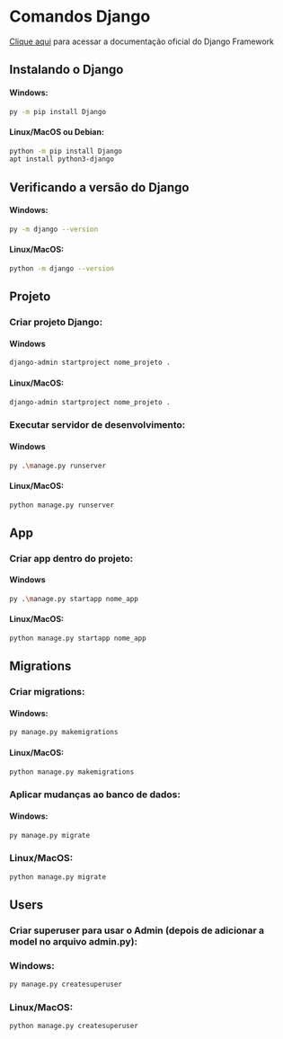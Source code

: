 # Comandos Django
[Clique aqui](https://docs.djangoproject.com/pt-br/4.1/) para acessar a documentação oficial do Django Framework

## Instalando o Django
#### Windows:
```sh
py -m pip install Django
```
#### Linux/MacOS ou Debian:
```sh
python -m pip install Django
apt install python3-django
```
## Verificando a versão do Django
#### Windows:
```sh
py -m django --version
```
#### Linux/MacOS:
```sh
python -m django --version
```

## Projeto
### Criar projeto Django:
#### Windows
```sh
django-admin startproject nome_projeto .
```
#### Linux/MacOS:
```sh
django-admin startproject nome_projeto .
```

### Executar servidor de desenvolvimento:
#### Windows
```sh
py .\manage.py runserver
```
#### Linux/MacOS:
```sh
python manage.py runserver
```

## App
### Criar app dentro do projeto:
#### Windows
```sh
py .\manage.py startapp nome_app
```
#### Linux/MacOS:
```sh
python manage.py startapp nome_app
```

## Migrations
### Criar migrations:
#### Windows:
```sh
py manage.py makemigrations
```

#### Linux/MacOS:
```sh
python manage.py makemigrations
```
### Aplicar mudanças ao banco de dados:
#### Windows:
```sh
py manage.py migrate
```
### Linux/MacOS:
```sh
python manage.py migrate
```

## Users
### Criar superuser para usar o Admin (depois de adicionar a model no arquivo admin.py):
### Windows:
```sh
py manage.py createsuperuser
```
### Linux/MacOS:
```sh
python manage.py createsuperuser 

```
